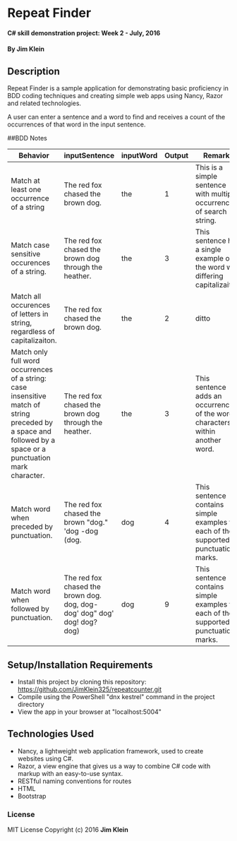 # Repeat Finder

#### C# skill demonstration project:  Week 2 - July, 2016

#### By Jim Klein

## Description

Repeat Finder is a sample application for demonstrating basic proficiency in BDD coding techniques and creating simple web apps using Nancy, Razor and related technologies.

A user can enter a sentence and a word to find and receives a count of the occurrences of that word in the input sentence.

##BDD Notes

Behavior           |inputSentence          |inputWord        |Output          |Remarks
------------------ | --------------------- |-----------------|----------------|--------------|
Match at least one occurrence of a string|The red fox chased the brown dog.|the|1|This is a simple sentence with multiple occurrences of search string.
Match case sensitive occurences of a string.|The red fox chased the brown dog through the heather.|the|3|This sentence has a single example of the word with differing capitalizaiton.
Match all occurences of letters in string, regardless of capitalizaiton.|The red fox chased the brown dog.|the|2|ditto
Match only full word occurrences of a string: case insensitive match of string preceded by a space and followed by a space or a punctuation mark character.|The red fox chased the brown dog through the heather.|the|3|This sentence adds an occurrence of the word characters within another word.
Match word when preceded by punctuation.|The red fox chased the brown \"dog.\" 'dog -dog (dog.|dog|4|This sentence contains simple examples for each of the supported punctuation marks.
Match word when followed by punctuation.|The red fox chased the brown dog. dog, dog- dog' dog\" dog\' dog! dog? dog) |dog|9|This sentence contains simple examples for each of the supported punctuation marks.

## Setup/Installation Requirements
* Install this project by cloning this repository:
    https://github.com/JimKlein325/repeatcounter.git
* Compile using the PowerShell "dnx kestrel" command in the project directory
* View the app in your browser at "localhost:5004"

## Technologies Used
* Nancy, a lightweight web application framework, used to create websites using C#.
* Razor, a view engine that gives us a way to combine C# code with markup with an easy-to-use syntax.
* RESTful naming conventions for routes
* HTML
* Bootstrap

### License
MIT License  Copyright (c) 2016 **Jim Klein**
